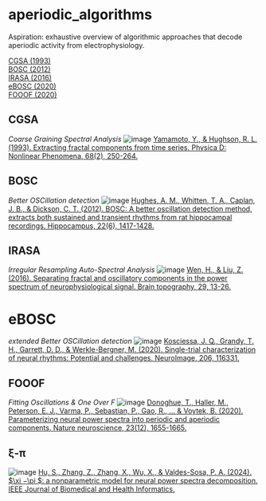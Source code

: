 # aperiodic_algorithms
Aspiration: exhaustive overview of algorithmic approaches that decode aperiodic activity from electrophysiology.

[CGSA (1993)](#CGSA)  
[BOSC (2012)](#BOSC)  
[IRASA (2016)](#IRASA)  
[eBOSC (2020)](#eBOSC)  
[FOOOF (2020)](#FOOOF)  

## CGSA
*Coarse Graining Spectral Analysis*
![image](https://github.com/dreslerlab/aperiodic_algorithms/assets/15858293/6d7afa80-8e8a-49c8-81e3-243121f93ba1)
[Yamamoto, Y., & Hughson, R. L. (1993). Extracting fractal components from time series. Physica D: Nonlinear Phenomena, 68(2), 250-264.](https://doi.org/10.1016/0167-2789(93)90083-D)

## BOSC
*Better OSCillation detection*
![image](https://github.com/dreslerlab/aperiodic_algorithms/assets/15858293/c88ddf24-dbb4-46be-befc-9ca757d4662a)
[Hughes, A. M., Whitten, T. A., Caplan, J. B., & Dickson, C. T. (2012). BOSC: A better oscillation detection method, extracts both sustained and transient rhythms from rat hippocampal recordings. Hippocampus, 22(6), 1417-1428.](https://doi.org/10.1002/hipo.20979)

## IRASA
*Irregular Resampling Auto-Spectral Analysis*
![image](https://github.com/dreslerlab/aperiodic_algorithms/assets/15858293/0231c150-05d0-4587-ab03-92d1d915a39f)
[Wen, H., & Liu, Z. (2016). Separating fractal and oscillatory components in the power spectrum of neurophysiological signal. Brain topography, 29, 13-26.](https://doi.org/10.1007%2Fs10548-015-0448-0)

# eBOSC  
*extended Better OSCillation detection*
![image](https://github.com/dreslerlab/aperiodic_algorithms/assets/15858293/f889129c-555f-454d-8ed7-006c10184b4e)
[Kosciessa, J. Q., Grandy, T. H., Garrett, D. D., & Werkle-Bergner, M. (2020). Single-trial characterization of neural rhythms: Potential and challenges. NeuroImage, 206, 116331.](https://doi.org/10.1016/j.neuroimage.2019.116331)

## FOOOF
*Fitting Oscillations & One Over F*
![image](https://github.com/dreslerlab/aperiodic_algorithms/assets/15858293/f24869f7-1d2b-479c-a818-e2c70026c6a3)
[Donoghue, T., Haller, M., Peterson, E. J., Varma, P., Sebastian, P., Gao, R., ... & Voytek, B. (2020). Parameterizing neural power spectra into periodic and aperiodic components. Nature neuroscience, 23(12), 1655-1665.](https://doi.org/10.1038/s41593-020-00744-x)

## ξ-π
![image](https://github.com/dreslerlab/aperiodic_algorithms/assets/15858293/bf24a8eb-9de1-4b98-927f-f3a200cd1b86)
[Hu, S., Zhang, Z., Zhang, X., Wu, X., & Valdes-Sosa, P. A. (2024). $\xi $-$\pi $: a nonparametric model for neural power spectra decomposition. IEEE Journal of Biomedical and Health Informatics.](https://doi.org/10.1109/JBHI.2024.3364499)
